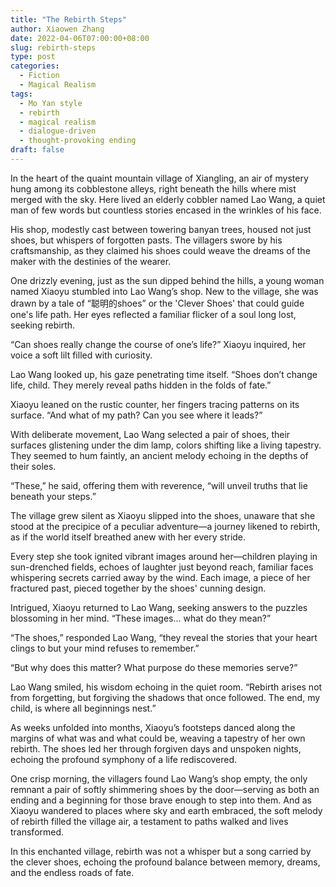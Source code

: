 ```yaml
---
title: "The Rebirth Steps"
author: Xiaowen Zhang
date: 2022-04-06T07:00:00+08:00
slug: rebirth-steps
type: post
categories:
  - Fiction
  - Magical Realism
tags:
  - Mo Yan style
  - rebirth
  - magical realism
  - dialogue-driven
  - thought-provoking ending
draft: false
---
```


In the heart of the quaint mountain village of Xiangling, an air of mystery hung among its cobblestone alleys, right beneath the hills where mist merged with the sky. Here lived an elderly cobbler named Lao Wang, a quiet man of few words but countless stories encased in the wrinkles of his face. 

His shop, modestly cast between towering banyan trees, housed not just shoes, but whispers of forgotten pasts. The villagers swore by his craftsmanship, as they claimed his shoes could weave the dreams of the maker with the destinies of the wearer.

One drizzly evening, just as the sun dipped behind the hills, a young woman named Xiaoyu stumbled into Lao Wang’s shop. New to the village, she was drawn by a tale of “聪明的shoes” or the 'Clever Shoes' that could guide one's life path. Her eyes reflected a familiar flicker of a soul long lost, seeking rebirth.

“Can shoes really change the course of one’s life?” Xiaoyu inquired, her voice a soft lilt filled with curiosity.

Lao Wang looked up, his gaze penetrating time itself. “Shoes don’t change life, child. They merely reveal paths hidden in the folds of fate.”

Xiaoyu leaned on the rustic counter, her fingers tracing patterns on its surface. “And what of my path? Can you see where it leads?”

With deliberate movement, Lao Wang selected a pair of shoes, their surfaces glistening under the dim lamp, colors shifting like a living tapestry. They seemed to hum faintly, an ancient melody echoing in the depths of their soles.

“These,” he said, offering them with reverence, “will unveil truths that lie beneath your steps.”

The village grew silent as Xiaoyu slipped into the shoes, unaware that she stood at the precipice of a peculiar adventure—a journey likened to rebirth, as if the world itself breathed anew with her every stride.

Every step she took ignited vibrant images around her—children playing in sun-drenched fields, echoes of laughter just beyond reach, familiar faces whispering secrets carried away by the wind. Each image, a piece of her fractured past, pieced together by the shoes' cunning design.

Intrigued, Xiaoyu returned to Lao Wang, seeking answers to the puzzles blossoming in her mind. “These images... what do they mean?”

“The shoes,” responded Lao Wang, “they reveal the stories that your heart clings to but your mind refuses to remember.”

“But why does this matter? What purpose do these memories serve?”

Lao Wang smiled, his wisdom echoing in the quiet room. “Rebirth arises not from forgetting, but forgiving the shadows that once followed. The end, my child, is where all beginnings nest.”

As weeks unfolded into months, Xiaoyu’s footsteps danced along the margins of what was and what could be, weaving a tapestry of her own rebirth. The shoes led her through forgiven days and unspoken nights, echoing the profound symphony of a life rediscovered.

One crisp morning, the villagers found Lao Wang’s shop empty, the only remnant a pair of softly shimmering shoes by the door—serving as both an ending and a beginning for those brave enough to step into them. And as Xiaoyu wandered to places where sky and earth embraced, the soft melody of rebirth filled the village air, a testament to paths walked and lives transformed.

In this enchanted village, rebirth was not a whisper but a song carried by the clever shoes, echoing the profound balance between memory, dreams, and the endless roads of fate.